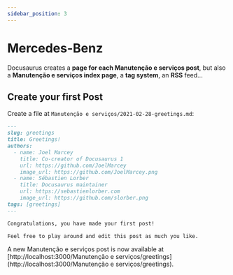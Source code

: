 ```yaml
---
sidebar_position: 3
---
```


# Mercedes-Benz

Docusaurus creates a **page for each Manutenção e serviços post**, but also a **Manutenção e serviços index page**, a **tag system**, an **RSS** feed...

## Create your first Post

Create a file at `Manutenção e serviços/2021-02-28-greetings.md`:

```md title="Manutenção e serviços/2021-02-28-greetings.md"
---
slug: greetings
title: Greetings!
authors:
  - name: Joel Marcey
    title: Co-creator of Docusaurus 1
    url: https://github.com/JoelMarcey
    image_url: https://github.com/JoelMarcey.png
  - name: Sébastien Lorber
    title: Docusaurus maintainer
    url: https://sebastienlorber.com
    image_url: https://github.com/slorber.png
tags: [greetings]
---

Congratulations, you have made your first post!

Feel free to play around and edit this post as much you like.
```

A new Manutenção e serviços post is now available at [http://localhost:3000/Manutenção e serviços/greetings](http://localhost:3000/Manutenção e serviços/greetings).
